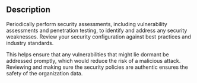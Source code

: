 ## Description

Periodically perform security assessments, including vulnerability assessments and penetration testing, to identify and address any security weaknesses. Review your security configuration against best practices and industry standards.

This helps ensure that any vulnerabilities that might lie dormant be addressed promptly, which would reduce the risk of a malicious attack. Reviewing and making sure the security policies are authentic ensures the safety of the organization data.